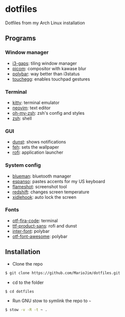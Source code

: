 # dotfiles

Dotfiles from my Arch Linux installation

## Programs

### Window manager

- [i3-gaps](https://github.com/Airblader/i3): tiling window manager
- [picom](https://github.com/yshui/picom): compositor with kawase blur
- [polybar](https://github.com/polybar/polybar): way better than i3status
- [touchegg](https://github.com/JoseExposito/touchegg): enables touchpad gestures

### Terminal

- [kitty](https://github.com/kovidgoyal/kitty): terminal emulator
- [neovim](https://github.com/neovim/neovim): text editor
- [oh-my-zsh](https://github.com/ohmyzsh/ohmyzsh): zsh's config and styles
- [zsh](https://www.archlinux.org/packages/extra/x86_64/zsh/): shell

### GUI

- [dunst](https://github.com/dunst-project/dunst): shows notifications
- [feh](https://github.com/derf/feh): sets the wallpaper
- [rofi](https://github.com/davatorium/rofi): application launcher

### System config

- [blueman](https://www.archlinux.org/packages/community/x86_64/blueman/): bluetooth manager
- [espanso](https://github.com/federico-terzi/espanso): pastes accents for my US keyboard
- [flameshot](https://github.com/lupoDharkael/flameshot): screenshot tool
- [redshift](https://github.com/jonls/redshift): changes screen temperature
- [xidlehook](https://gitlab.com/jD91mZM2/xidlehook): auto lock the screen

### Fonts

- [otf-fira-code](https://www.archlinux.org/packages/community/any/otf-fira-code/): terminal
- [ttf-product-sans](https://github.com/MarioJim/dotfiles/blob/master/scripts/pkgbuilds/ttf-product-sans/PKGBUILD): rofi and dunst
- [inter-font](https://www.archlinux.org/packages/community/any/inter-font/): polybar
- [otf-font-awesome](https://www.archlinux.org/packages/community/any/otf-font-awesome/): polybar

## Installation

- Clone the repo

```sh
$ git clone https://github.com/MarioJim/dotfiles.git
```

- cd to the folder

```sh
$ cd dotfiles
```

- Run GNU stow to symlink the repo to `~`

```sh
$ stow -v -R -t ~ .
```
